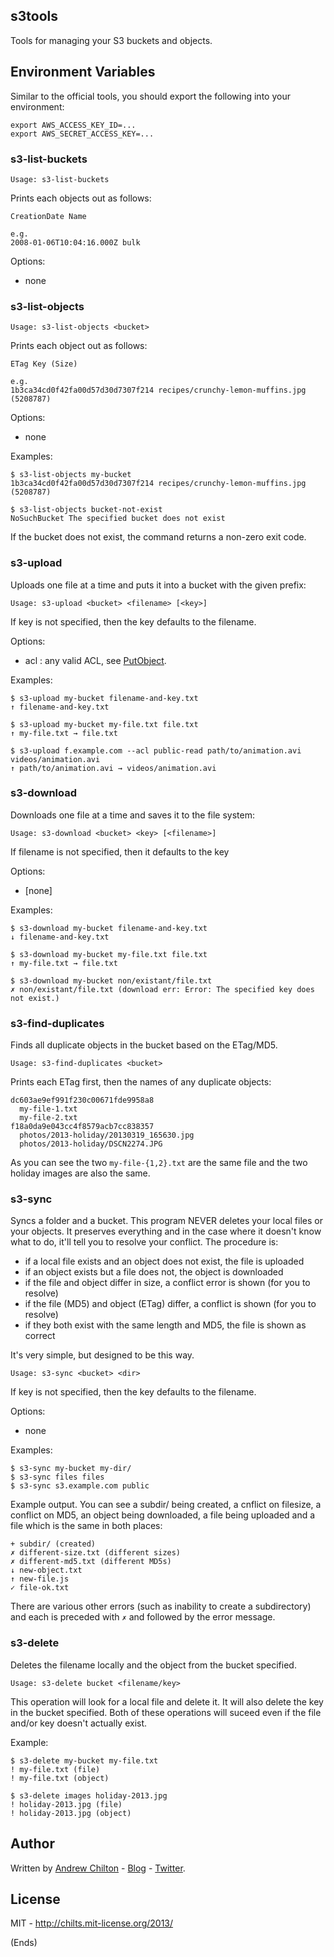 ## s3tools ##

Tools for managing your S3 buckets and objects.

## Environment Variables ##

Similar to the official tools, you should export the following into your environment:

```
export AWS_ACCESS_KEY_ID=...
export AWS_SECRET_ACCESS_KEY=...
```

### s3-list-buckets ###

```
Usage: s3-list-buckets
```

Prints each objects out as follows:

```
CreationDate Name

e.g.
2008-01-06T10:04:16.000Z bulk
```

Options:

* none

### s3-list-objects ###

```
Usage: s3-list-objects <bucket>
```

Prints each object out as follows:

```
ETag Key (Size)

e.g.
1b3ca34cd0f42fa00d57d30d7307f214 recipes/crunchy-lemon-muffins.jpg (5208787)
```

Options:

* none

Examples:

```
$ s3-list-objects my-bucket
1b3ca34cd0f42fa00d57d30d7307f214 recipes/crunchy-lemon-muffins.jpg (5208787)

$ s3-list-objects bucket-not-exist
NoSuchBucket The specified bucket does not exist
```

If the bucket does not exist, the command returns a non-zero exit code.

### s3-upload ###

Uploads one file at a time and puts it into a bucket with the given prefix:

```
Usage: s3-upload <bucket> <filename> [<key>]
```

If key is not specified, then the key defaults to the filename.

Options:

* acl : any valid ACL, see [PutObject](docs.aws.amazon.com/AmazonS3/latest/API/RESTObjectPUT.html).

Examples:

```
$ s3-upload my-bucket filename-and-key.txt
↑ filename-and-key.txt

$ s3-upload my-bucket my-file.txt file.txt
↑ my-file.txt → file.txt

$ s3-upload f.example.com --acl public-read path/to/animation.avi videos/animation.avi
↑ path/to/animation.avi → videos/animation.avi
```

### s3-download ###

Downloads one file at a time and saves it to the file system:

```
Usage: s3-download <bucket> <key> [<filename>]
```

If filename is not specified, then it defaults to the key

Options:

* [none]

Examples:

```
$ s3-download my-bucket filename-and-key.txt
↓ filename-and-key.txt

$ s3-download my-bucket my-file.txt file.txt
↑ my-file.txt → file.txt

$ s3-download my-bucket non/existant/file.txt
✗ non/existant/file.txt (download err: Error: The specified key does not exist.)
```

### s3-find-duplicates ###

Finds all duplicate objects in the bucket based on the ETag/MD5.

```
Usage: s3-find-duplicates <bucket>
```

Prints each ETag first, then the names of any duplicate objects:

```
dc603ae9ef991f230c00671fde9958a8
  my-file-1.txt
  my-file-2.txt
f18a0da9e043cc4f8579acb7cc838357
  photos/2013-holiday/20130319_165630.jpg
  photos/2013-holiday/DSCN2274.JPG
```

As you can see the two `my-file-{1,2}.txt` are the same file and the two holiday images are also the same.

### s3-sync ###

Syncs a folder and a bucket. This program NEVER deletes your local files or your objects. It preserves everything
and in the case where it doesn't know what to do, it'll tell you to resolve your conflict. The procedure is:

* if a local file exists and an object does not exist, the file is uploaded
* if an object exists but a file does not, the object is downloaded
* if the file and object differ in size, a conflict error is shown (for you to resolve)
* if the file (MD5) and object (ETag) differ, a conflict is shown (for you to resolve)
* if they both exist with the same length and MD5, the file is shown as correct

It's very simple, but designed to be this way.

```
Usage: s3-sync <bucket> <dir>
```

If key is not specified, then the key defaults to the filename.

Options:

* none

Examples:

```
$ s3-sync my-bucket my-dir/
$ s3-sync files files
$ s3-sync s3.example.com public
```

Example output. You can see a subdir/ being created, a cnflict on filesize, a conflict on MD5, an object being
downloaded, a file being uploaded and a file which is the same in both places:

```
+ subdir/ (created)
✗ different-size.txt (different sizes)
✗ different-md5.txt (different MD5s)
↓ new-object.txt
↑ new-file.js
✓ file-ok.txt
```

There are various other errors (such as inability to create a subdirectory) and each is preceded with `✗` and followed
by the error message.

### s3-delete ###

Deletes the filename locally and the object from the bucket specified.

```
Usage: s3-delete bucket <filename/key>
```

This operation will look for a local file and delete it. It will also delete the key in the bucket specified. Both of
these operations will suceed even if the file and/or key doesn't actually exist.

Example:

```
$ s3-delete my-bucket my-file.txt
! my-file.txt (file)
! my-file.txt (object)

$ s3-delete images holiday-2013.jpg
! holiday-2013.jpg (file)
! holiday-2013.jpg (object)
```

## Author ##

Written by [Andrew Chilton](http://chilts.org/) - [Blog](http://chilts.org/blog/) -
[Twitter](https://twitter.com/andychilton).

## License ##

MIT - http://chilts.mit-license.org/2013/

(Ends)
